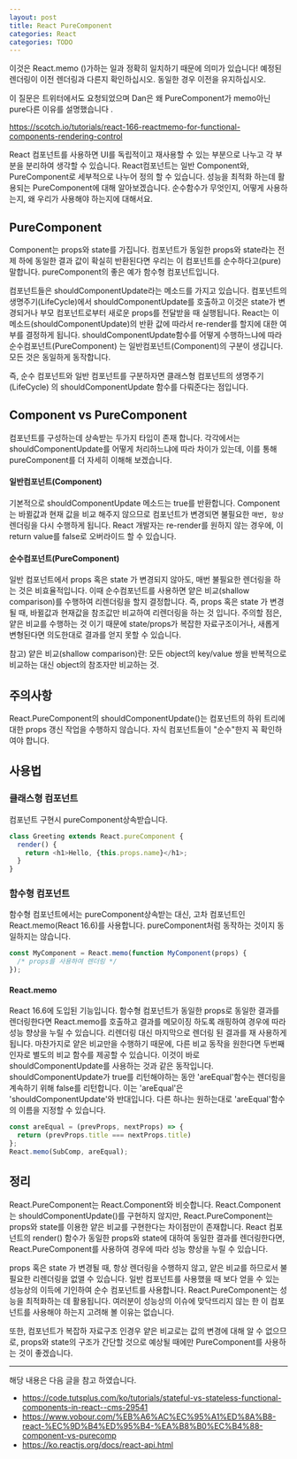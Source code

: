 ```yaml
---
layout: post
title: React PureComponent
categories: React
categories: TODO
---
```



이것은 React.memo ()가하는 일과 정확히 일치하기 때문에 의미가 있습니다! 예정된 렌더링이 이전 렌더링과 다른지 확인하십시오. 동일한 경우 이전을 유지하십시오.

이 질문은 트위터에서도 요청되었으며 Dan은 왜 PureComponent가 memo아닌 pure다른 이유를 설명했습니다 .

https://scotch.io/tutorials/react-166-reactmemo-for-functional-components-rendering-control


React 컴포넌트를 사용하면 UI를 독립적이고 재사용할 수 있는 부분으로 나누고 각 부분을 분리하여 생각할 수 있습니다. React컴포넌트는 일반 Component와, PureComponent로 세부적으로 나누어 정의 할 수 있습니다. 성능을 최적화 하는데 활용되는 PureComponent에 대해 알아보겠습니다. 순수함수가 무엇인지, 어떻게 사용하는지, 왜 우리가 사용해야 하는지에 대해서요.

## PureComponent
Component는 props와 state를 가집니다. 컴포넌트가 동일한 props와 state라는 전제 하에 동일한 결과 값이 확실히 반환된다면 우리는 이 컴포넌트를 순수하다고(pure) 말합니다. pureComponent의 좋은 예가 함수형 컴포넌트입니다.

컴포넌트들은 shouldComponentUpdate라는 메소드를 가지고 있습니다. 컴포넌트의 생명주기(LifeCycle)에서 shouldComponentUpdate를 호출하고 이것은 state가 변경되거나 부모 컴포넌트로부터 새로운 props를 전달받을 때 실행됩니다. React는 이 메소드(shouldComponentUpdate)의 반환 값에 따라서 re-render를 할지에 대한 여부를 결정하게 됩니다. shouldComponentUpdate함수를 어떻게 수행하느냐에 따라 순수컴포넌트(PureComponent) 는 일반컴포넌트(Component)의 구분이 생깁니다. 모든 것은 동일하게 동작합니다. 

즉, 순수 컴포넌트와 일반 컴포넌트를 구분하자면 클래스형 컴포넌트의 생명주기(LifeCycle) 의 shouldComponentUpdate 함수를 다뤄준다는 점입니다. 

## Component vs PureComponent
컴포넌트를 구성하는데 상속받는 두가지 타입이 존재 합니다. 각각에서는 shouldComponentUpdate를 어떻게 처리하느냐에 따라 차이가 있는데, 이를 통해 pureComponent를 더 자세히 이해해 보겠습니다.

#### 일반컴포넌트(Component)
기본적으로 shouldComponentUpdate 메소드는 true를 반환합니다. Component 는 바뀔값과 현재 값을 비교 해주지 않으므로 컴포넌트가 변경되면 불필요한 `매번, 항상` 렌더링을 다시 수행하게 됩니다. React 개발자는 re-render를 원하지 않는 경우에, 이 return value를 false로 오버라이드 할 수 있습니다.

#### 순수컴포넌트(PureComponent)
일반 컴포넌트에서 props 혹은 state 가 변경되지 않아도, 매번 불필요한 렌더링을 하는 것은 비효율적입니다. 이때 순수컴포넌트를 사용하면 얕은 비교(shallow comparison)를 수행하여 리렌더링을 할지 결정합니다. 즉, props 혹은 state 가 변경될 때, 바뀔값과 현재값을 참조값만 비교하여 리렌더링을 하는 것 입니다. 주의할 점은, 얕은 비교를 수행하는 것 이기 때문에 state/props가 복잡한 자료구조이거나, 새롭게 변형된다면 의도한대로 결과를 얻지 못할 수 있습니다.


참고) 얕은 비교(shallow comparison)란: 모든 object의 key/value 쌍을 반복적으로 비교하는 대신 object의 참조자만 비교하는 것.

## 주의사항
React.PureComponent의 shouldComponentUpdate()는 컴포넌트의 하위 트리에 대한 props 갱신 작업을 수행하지 않습니다. 자식 컴포넌트들이 "순수"한지 꼭 확인하여야 합니다.

## 사용법

### 클래스형 컴포넌트
컴포넌트 구현시 pureComponent상속받습니다.

```js
class Greeting extends React.pureComponent {
  render() {
    return <h1>Hello, {this.props.name}</h1>;
  }
}
```
### 함수형 컴포넌트
함수형 컴포넌트에서는 pureComponent상속받는 대신, 고차 컴포넌트인 React.memo(React 16.6)를 사용합니다. pureComponent처럼 동작하는 것이지 동일하지는 않습니다.

```js
const MyComponent = React.memo(function MyComponent(props) {
  /* props를 사용하여 렌더링 */
});

```

#### React.memo
React 16.6에 도입된 기능입니다. 함수형 컴포넌트가 동일한 props로 동일한 결과를 렌더링한다면 React.memo를 호출하고 결과를 메모이징 하도록 래핑하여 경우에 따라 성능 향상을 누릴 수 있습니다. 리렌더링 대신 마지막으로 렌더링 된 결과를 재 사용하게 됩니다. 마찬가지로 얕은 비교만을 수행하기 때문에, 다른 비교 동작을 원한다면 두번째 인자로 별도의 비교 함수를 제공할 수 있습니다. 이것이 바로 shouldComponentUpdate를 사용하는 것과 같은 동작입니다. shouldComponentUpdate가 true를 리턴해야하는 동안 'areEqual'함수는 렌더링을 계속하기 위해 false를 리턴합니다. 이는 'areEqual'은 'shouldComponentUpdate'와 반대입니다. 다른 하나는 원하는대로 'areEqual'함수의 이름을 지정할 수 있습니다.


```js
const areEqual = (prevProps, nextProps) => {
  return (prevProps.title === nextProps.title)
};
React.memo(SubComp, areEqual);
```

## 정리
React.PureComponent는 React.Component와 비슷합니다. React.Component는 shouldComponentUpdate()를 구현하지 않지만, React.PureComponent는 props와 state를 이용한 얕은 비교를 구현한다는 차이점만이 존재합니다. React 컴포넌트의 render() 함수가 동일한 props와 state에 대하여 동일한 결과를 렌더링한다면, React.PureComponent를 사용하여 경우에 따라 성능 향상을 누릴 수 있습니다.

props 혹은 state 가 변경될 때, 항상 렌더링을 수행하지 않고, 얕은 비교를 하므로서 불필요한 리렌더링을 없앨 수 있습니다. 일반 컴포넌트를 사용했을 때 보다 얻을 수 있는 성능상의 이득에 기인하여 순수 컴포넌트를 사용합니다. React.PureComponent는 성능을 최적화하는 데 활용됩니다. 여러분이 성능상의 이슈에 맞닥뜨리지 않는 한 이 컴포넌트를 사용해야 하는지 고려해 볼 이유는 없습니다.

또한, 컴포넌트가 복잡하 자료구조 인경우 얕은 비교로는 값의 변경에 대해 알 수 없으므로, props와 state의 구조가 간단할 것으로 예상될 때에만 PureComponent를 사용하는 것이 좋겠습니다. 


----
해당 내용은 다음 글을 참고 하였습니다.
- https://code.tutsplus.com/ko/tutorials/stateful-vs-stateless-functional-components-in-react--cms-29541
- https://www.vobour.com/%EB%A6%AC%EC%95%A1%ED%8A%B8-react-%EC%9D%B4%ED%95%B4-%EA%B8%B0%EC%B4%88-component-vs-purecomp
- https://ko.reactjs.org/docs/react-api.html